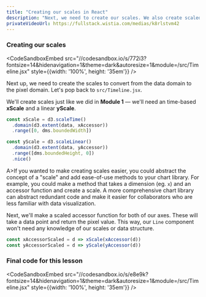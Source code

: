 ```yaml
---
title: "Creating our scales in React"
description: "Next, we need to create our scales. We also create scaled accessor functions to pass to the children of our Timeline, so they don't need to know about our scales."
privateVideoUrl: https://fullstack.wistia.com/medias/k8rlstvm42
---
```


### Creating our scales

<CodeSandboxEmbed
  src="//codesandbox.io/s/772i3?fontsize=14&hidenavigation=1&theme=dark&autoresize=1&module=/src/Timeline.jsx"
  style={{width: '100%', height: '35em'}}
/>

Next up, we need to create the scales to convert from the data domain to the pixel domain. Let's pop back to `src/Timeline.jsx`.

We'll create scales just like we did in **Module 1** — we'll need an time-based **xScale** and a linear **yScale**.

```javascript
const xScale = d3.scaleTime()
  .domain(d3.extent(data, xAccessor))
  .range([0, dms.boundedWidth])

const yScale = d3.scaleLinear()
  .domain(d3.extent(data, yAccessor))
  .range([dms.boundedHeight, 0])
  .nice()
```

A>If you wanted to make creating scales easier, you could abstract the concept of a "scale" and add ease-of-use methods to your chart library. For example, you could make a method that takes a dimension (eg. `x`) and an accessor function and create a scale. A more comprehensive chart library can abstract redundant code and make it easier for collaborators who are less familiar with data visualization.

Next, we'll make a scaled accessor function for both of our axes. These will take a data point and return the pixel value. This way, our `Line` component won't need any knowledge of our scales or data structure.

```javascript
const xAccessorScaled = d => xScale(xAccessor(d))
const yAccessorScaled = d => yScale(yAccessor(d))
```

### Final code for this lesson

<CodeSandboxEmbed
  src="//codesandbox.io/s/e8e9k?fontsize=14&hidenavigation=1&theme=dark&autoresize=1&module=/src/Timeline.jsx"
  style={{width: '100%', height: '35em'}}
/>